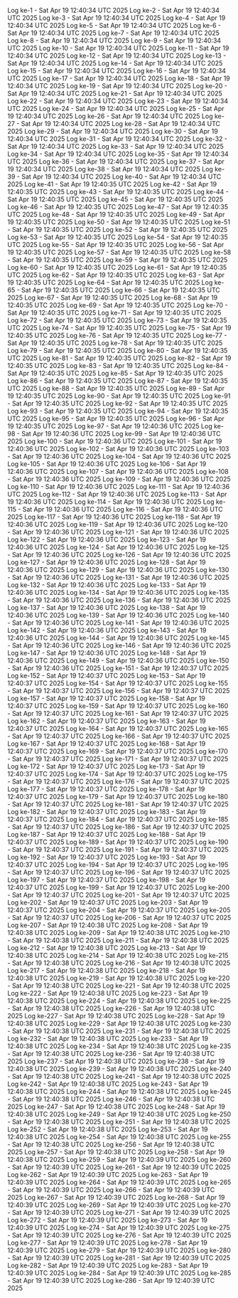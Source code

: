 Log ke-1 - Sat Apr 19 12:40:34 UTC 2025
Log ke-2 - Sat Apr 19 12:40:34 UTC 2025
Log ke-3 - Sat Apr 19 12:40:34 UTC 2025
Log ke-4 - Sat Apr 19 12:40:34 UTC 2025
Log ke-5 - Sat Apr 19 12:40:34 UTC 2025
Log ke-6 - Sat Apr 19 12:40:34 UTC 2025
Log ke-7 - Sat Apr 19 12:40:34 UTC 2025
Log ke-8 - Sat Apr 19 12:40:34 UTC 2025
Log ke-9 - Sat Apr 19 12:40:34 UTC 2025
Log ke-10 - Sat Apr 19 12:40:34 UTC 2025
Log ke-11 - Sat Apr 19 12:40:34 UTC 2025
Log ke-12 - Sat Apr 19 12:40:34 UTC 2025
Log ke-13 - Sat Apr 19 12:40:34 UTC 2025
Log ke-14 - Sat Apr 19 12:40:34 UTC 2025
Log ke-15 - Sat Apr 19 12:40:34 UTC 2025
Log ke-16 - Sat Apr 19 12:40:34 UTC 2025
Log ke-17 - Sat Apr 19 12:40:34 UTC 2025
Log ke-18 - Sat Apr 19 12:40:34 UTC 2025
Log ke-19 - Sat Apr 19 12:40:34 UTC 2025
Log ke-20 - Sat Apr 19 12:40:34 UTC 2025
Log ke-21 - Sat Apr 19 12:40:34 UTC 2025
Log ke-22 - Sat Apr 19 12:40:34 UTC 2025
Log ke-23 - Sat Apr 19 12:40:34 UTC 2025
Log ke-24 - Sat Apr 19 12:40:34 UTC 2025
Log ke-25 - Sat Apr 19 12:40:34 UTC 2025
Log ke-26 - Sat Apr 19 12:40:34 UTC 2025
Log ke-27 - Sat Apr 19 12:40:34 UTC 2025
Log ke-28 - Sat Apr 19 12:40:34 UTC 2025
Log ke-29 - Sat Apr 19 12:40:34 UTC 2025
Log ke-30 - Sat Apr 19 12:40:34 UTC 2025
Log ke-31 - Sat Apr 19 12:40:34 UTC 2025
Log ke-32 - Sat Apr 19 12:40:34 UTC 2025
Log ke-33 - Sat Apr 19 12:40:34 UTC 2025
Log ke-34 - Sat Apr 19 12:40:34 UTC 2025
Log ke-35 - Sat Apr 19 12:40:34 UTC 2025
Log ke-36 - Sat Apr 19 12:40:34 UTC 2025
Log ke-37 - Sat Apr 19 12:40:34 UTC 2025
Log ke-38 - Sat Apr 19 12:40:34 UTC 2025
Log ke-39 - Sat Apr 19 12:40:34 UTC 2025
Log ke-40 - Sat Apr 19 12:40:34 UTC 2025
Log ke-41 - Sat Apr 19 12:40:35 UTC 2025
Log ke-42 - Sat Apr 19 12:40:35 UTC 2025
Log ke-43 - Sat Apr 19 12:40:35 UTC 2025
Log ke-44 - Sat Apr 19 12:40:35 UTC 2025
Log ke-45 - Sat Apr 19 12:40:35 UTC 2025
Log ke-46 - Sat Apr 19 12:40:35 UTC 2025
Log ke-47 - Sat Apr 19 12:40:35 UTC 2025
Log ke-48 - Sat Apr 19 12:40:35 UTC 2025
Log ke-49 - Sat Apr 19 12:40:35 UTC 2025
Log ke-50 - Sat Apr 19 12:40:35 UTC 2025
Log ke-51 - Sat Apr 19 12:40:35 UTC 2025
Log ke-52 - Sat Apr 19 12:40:35 UTC 2025
Log ke-53 - Sat Apr 19 12:40:35 UTC 2025
Log ke-54 - Sat Apr 19 12:40:35 UTC 2025
Log ke-55 - Sat Apr 19 12:40:35 UTC 2025
Log ke-56 - Sat Apr 19 12:40:35 UTC 2025
Log ke-57 - Sat Apr 19 12:40:35 UTC 2025
Log ke-58 - Sat Apr 19 12:40:35 UTC 2025
Log ke-59 - Sat Apr 19 12:40:35 UTC 2025
Log ke-60 - Sat Apr 19 12:40:35 UTC 2025
Log ke-61 - Sat Apr 19 12:40:35 UTC 2025
Log ke-62 - Sat Apr 19 12:40:35 UTC 2025
Log ke-63 - Sat Apr 19 12:40:35 UTC 2025
Log ke-64 - Sat Apr 19 12:40:35 UTC 2025
Log ke-65 - Sat Apr 19 12:40:35 UTC 2025
Log ke-66 - Sat Apr 19 12:40:35 UTC 2025
Log ke-67 - Sat Apr 19 12:40:35 UTC 2025
Log ke-68 - Sat Apr 19 12:40:35 UTC 2025
Log ke-69 - Sat Apr 19 12:40:35 UTC 2025
Log ke-70 - Sat Apr 19 12:40:35 UTC 2025
Log ke-71 - Sat Apr 19 12:40:35 UTC 2025
Log ke-72 - Sat Apr 19 12:40:35 UTC 2025
Log ke-73 - Sat Apr 19 12:40:35 UTC 2025
Log ke-74 - Sat Apr 19 12:40:35 UTC 2025
Log ke-75 - Sat Apr 19 12:40:35 UTC 2025
Log ke-76 - Sat Apr 19 12:40:35 UTC 2025
Log ke-77 - Sat Apr 19 12:40:35 UTC 2025
Log ke-78 - Sat Apr 19 12:40:35 UTC 2025
Log ke-79 - Sat Apr 19 12:40:35 UTC 2025
Log ke-80 - Sat Apr 19 12:40:35 UTC 2025
Log ke-81 - Sat Apr 19 12:40:35 UTC 2025
Log ke-82 - Sat Apr 19 12:40:35 UTC 2025
Log ke-83 - Sat Apr 19 12:40:35 UTC 2025
Log ke-84 - Sat Apr 19 12:40:35 UTC 2025
Log ke-85 - Sat Apr 19 12:40:35 UTC 2025
Log ke-86 - Sat Apr 19 12:40:35 UTC 2025
Log ke-87 - Sat Apr 19 12:40:35 UTC 2025
Log ke-88 - Sat Apr 19 12:40:35 UTC 2025
Log ke-89 - Sat Apr 19 12:40:35 UTC 2025
Log ke-90 - Sat Apr 19 12:40:35 UTC 2025
Log ke-91 - Sat Apr 19 12:40:35 UTC 2025
Log ke-92 - Sat Apr 19 12:40:35 UTC 2025
Log ke-93 - Sat Apr 19 12:40:35 UTC 2025
Log ke-94 - Sat Apr 19 12:40:35 UTC 2025
Log ke-95 - Sat Apr 19 12:40:35 UTC 2025
Log ke-96 - Sat Apr 19 12:40:35 UTC 2025
Log ke-97 - Sat Apr 19 12:40:36 UTC 2025
Log ke-98 - Sat Apr 19 12:40:36 UTC 2025
Log ke-99 - Sat Apr 19 12:40:36 UTC 2025
Log ke-100 - Sat Apr 19 12:40:36 UTC 2025
Log ke-101 - Sat Apr 19 12:40:36 UTC 2025
Log ke-102 - Sat Apr 19 12:40:36 UTC 2025
Log ke-103 - Sat Apr 19 12:40:36 UTC 2025
Log ke-104 - Sat Apr 19 12:40:36 UTC 2025
Log ke-105 - Sat Apr 19 12:40:36 UTC 2025
Log ke-106 - Sat Apr 19 12:40:36 UTC 2025
Log ke-107 - Sat Apr 19 12:40:36 UTC 2025
Log ke-108 - Sat Apr 19 12:40:36 UTC 2025
Log ke-109 - Sat Apr 19 12:40:36 UTC 2025
Log ke-110 - Sat Apr 19 12:40:36 UTC 2025
Log ke-111 - Sat Apr 19 12:40:36 UTC 2025
Log ke-112 - Sat Apr 19 12:40:36 UTC 2025
Log ke-113 - Sat Apr 19 12:40:36 UTC 2025
Log ke-114 - Sat Apr 19 12:40:36 UTC 2025
Log ke-115 - Sat Apr 19 12:40:36 UTC 2025
Log ke-116 - Sat Apr 19 12:40:36 UTC 2025
Log ke-117 - Sat Apr 19 12:40:36 UTC 2025
Log ke-118 - Sat Apr 19 12:40:36 UTC 2025
Log ke-119 - Sat Apr 19 12:40:36 UTC 2025
Log ke-120 - Sat Apr 19 12:40:36 UTC 2025
Log ke-121 - Sat Apr 19 12:40:36 UTC 2025
Log ke-122 - Sat Apr 19 12:40:36 UTC 2025
Log ke-123 - Sat Apr 19 12:40:36 UTC 2025
Log ke-124 - Sat Apr 19 12:40:36 UTC 2025
Log ke-125 - Sat Apr 19 12:40:36 UTC 2025
Log ke-126 - Sat Apr 19 12:40:36 UTC 2025
Log ke-127 - Sat Apr 19 12:40:36 UTC 2025
Log ke-128 - Sat Apr 19 12:40:36 UTC 2025
Log ke-129 - Sat Apr 19 12:40:36 UTC 2025
Log ke-130 - Sat Apr 19 12:40:36 UTC 2025
Log ke-131 - Sat Apr 19 12:40:36 UTC 2025
Log ke-132 - Sat Apr 19 12:40:36 UTC 2025
Log ke-133 - Sat Apr 19 12:40:36 UTC 2025
Log ke-134 - Sat Apr 19 12:40:36 UTC 2025
Log ke-135 - Sat Apr 19 12:40:36 UTC 2025
Log ke-136 - Sat Apr 19 12:40:36 UTC 2025
Log ke-137 - Sat Apr 19 12:40:36 UTC 2025
Log ke-138 - Sat Apr 19 12:40:36 UTC 2025
Log ke-139 - Sat Apr 19 12:40:36 UTC 2025
Log ke-140 - Sat Apr 19 12:40:36 UTC 2025
Log ke-141 - Sat Apr 19 12:40:36 UTC 2025
Log ke-142 - Sat Apr 19 12:40:36 UTC 2025
Log ke-143 - Sat Apr 19 12:40:36 UTC 2025
Log ke-144 - Sat Apr 19 12:40:36 UTC 2025
Log ke-145 - Sat Apr 19 12:40:36 UTC 2025
Log ke-146 - Sat Apr 19 12:40:36 UTC 2025
Log ke-147 - Sat Apr 19 12:40:36 UTC 2025
Log ke-148 - Sat Apr 19 12:40:36 UTC 2025
Log ke-149 - Sat Apr 19 12:40:36 UTC 2025
Log ke-150 - Sat Apr 19 12:40:36 UTC 2025
Log ke-151 - Sat Apr 19 12:40:37 UTC 2025
Log ke-152 - Sat Apr 19 12:40:37 UTC 2025
Log ke-153 - Sat Apr 19 12:40:37 UTC 2025
Log ke-154 - Sat Apr 19 12:40:37 UTC 2025
Log ke-155 - Sat Apr 19 12:40:37 UTC 2025
Log ke-156 - Sat Apr 19 12:40:37 UTC 2025
Log ke-157 - Sat Apr 19 12:40:37 UTC 2025
Log ke-158 - Sat Apr 19 12:40:37 UTC 2025
Log ke-159 - Sat Apr 19 12:40:37 UTC 2025
Log ke-160 - Sat Apr 19 12:40:37 UTC 2025
Log ke-161 - Sat Apr 19 12:40:37 UTC 2025
Log ke-162 - Sat Apr 19 12:40:37 UTC 2025
Log ke-163 - Sat Apr 19 12:40:37 UTC 2025
Log ke-164 - Sat Apr 19 12:40:37 UTC 2025
Log ke-165 - Sat Apr 19 12:40:37 UTC 2025
Log ke-166 - Sat Apr 19 12:40:37 UTC 2025
Log ke-167 - Sat Apr 19 12:40:37 UTC 2025
Log ke-168 - Sat Apr 19 12:40:37 UTC 2025
Log ke-169 - Sat Apr 19 12:40:37 UTC 2025
Log ke-170 - Sat Apr 19 12:40:37 UTC 2025
Log ke-171 - Sat Apr 19 12:40:37 UTC 2025
Log ke-172 - Sat Apr 19 12:40:37 UTC 2025
Log ke-173 - Sat Apr 19 12:40:37 UTC 2025
Log ke-174 - Sat Apr 19 12:40:37 UTC 2025
Log ke-175 - Sat Apr 19 12:40:37 UTC 2025
Log ke-176 - Sat Apr 19 12:40:37 UTC 2025
Log ke-177 - Sat Apr 19 12:40:37 UTC 2025
Log ke-178 - Sat Apr 19 12:40:37 UTC 2025
Log ke-179 - Sat Apr 19 12:40:37 UTC 2025
Log ke-180 - Sat Apr 19 12:40:37 UTC 2025
Log ke-181 - Sat Apr 19 12:40:37 UTC 2025
Log ke-182 - Sat Apr 19 12:40:37 UTC 2025
Log ke-183 - Sat Apr 19 12:40:37 UTC 2025
Log ke-184 - Sat Apr 19 12:40:37 UTC 2025
Log ke-185 - Sat Apr 19 12:40:37 UTC 2025
Log ke-186 - Sat Apr 19 12:40:37 UTC 2025
Log ke-187 - Sat Apr 19 12:40:37 UTC 2025
Log ke-188 - Sat Apr 19 12:40:37 UTC 2025
Log ke-189 - Sat Apr 19 12:40:37 UTC 2025
Log ke-190 - Sat Apr 19 12:40:37 UTC 2025
Log ke-191 - Sat Apr 19 12:40:37 UTC 2025
Log ke-192 - Sat Apr 19 12:40:37 UTC 2025
Log ke-193 - Sat Apr 19 12:40:37 UTC 2025
Log ke-194 - Sat Apr 19 12:40:37 UTC 2025
Log ke-195 - Sat Apr 19 12:40:37 UTC 2025
Log ke-196 - Sat Apr 19 12:40:37 UTC 2025
Log ke-197 - Sat Apr 19 12:40:37 UTC 2025
Log ke-198 - Sat Apr 19 12:40:37 UTC 2025
Log ke-199 - Sat Apr 19 12:40:37 UTC 2025
Log ke-200 - Sat Apr 19 12:40:37 UTC 2025
Log ke-201 - Sat Apr 19 12:40:37 UTC 2025
Log ke-202 - Sat Apr 19 12:40:37 UTC 2025
Log ke-203 - Sat Apr 19 12:40:37 UTC 2025
Log ke-204 - Sat Apr 19 12:40:37 UTC 2025
Log ke-205 - Sat Apr 19 12:40:37 UTC 2025
Log ke-206 - Sat Apr 19 12:40:37 UTC 2025
Log ke-207 - Sat Apr 19 12:40:38 UTC 2025
Log ke-208 - Sat Apr 19 12:40:38 UTC 2025
Log ke-209 - Sat Apr 19 12:40:38 UTC 2025
Log ke-210 - Sat Apr 19 12:40:38 UTC 2025
Log ke-211 - Sat Apr 19 12:40:38 UTC 2025
Log ke-212 - Sat Apr 19 12:40:38 UTC 2025
Log ke-213 - Sat Apr 19 12:40:38 UTC 2025
Log ke-214 - Sat Apr 19 12:40:38 UTC 2025
Log ke-215 - Sat Apr 19 12:40:38 UTC 2025
Log ke-216 - Sat Apr 19 12:40:38 UTC 2025
Log ke-217 - Sat Apr 19 12:40:38 UTC 2025
Log ke-218 - Sat Apr 19 12:40:38 UTC 2025
Log ke-219 - Sat Apr 19 12:40:38 UTC 2025
Log ke-220 - Sat Apr 19 12:40:38 UTC 2025
Log ke-221 - Sat Apr 19 12:40:38 UTC 2025
Log ke-222 - Sat Apr 19 12:40:38 UTC 2025
Log ke-223 - Sat Apr 19 12:40:38 UTC 2025
Log ke-224 - Sat Apr 19 12:40:38 UTC 2025
Log ke-225 - Sat Apr 19 12:40:38 UTC 2025
Log ke-226 - Sat Apr 19 12:40:38 UTC 2025
Log ke-227 - Sat Apr 19 12:40:38 UTC 2025
Log ke-228 - Sat Apr 19 12:40:38 UTC 2025
Log ke-229 - Sat Apr 19 12:40:38 UTC 2025
Log ke-230 - Sat Apr 19 12:40:38 UTC 2025
Log ke-231 - Sat Apr 19 12:40:38 UTC 2025
Log ke-232 - Sat Apr 19 12:40:38 UTC 2025
Log ke-233 - Sat Apr 19 12:40:38 UTC 2025
Log ke-234 - Sat Apr 19 12:40:38 UTC 2025
Log ke-235 - Sat Apr 19 12:40:38 UTC 2025
Log ke-236 - Sat Apr 19 12:40:38 UTC 2025
Log ke-237 - Sat Apr 19 12:40:38 UTC 2025
Log ke-238 - Sat Apr 19 12:40:38 UTC 2025
Log ke-239 - Sat Apr 19 12:40:38 UTC 2025
Log ke-240 - Sat Apr 19 12:40:38 UTC 2025
Log ke-241 - Sat Apr 19 12:40:38 UTC 2025
Log ke-242 - Sat Apr 19 12:40:38 UTC 2025
Log ke-243 - Sat Apr 19 12:40:38 UTC 2025
Log ke-244 - Sat Apr 19 12:40:38 UTC 2025
Log ke-245 - Sat Apr 19 12:40:38 UTC 2025
Log ke-246 - Sat Apr 19 12:40:38 UTC 2025
Log ke-247 - Sat Apr 19 12:40:38 UTC 2025
Log ke-248 - Sat Apr 19 12:40:38 UTC 2025
Log ke-249 - Sat Apr 19 12:40:38 UTC 2025
Log ke-250 - Sat Apr 19 12:40:38 UTC 2025
Log ke-251 - Sat Apr 19 12:40:38 UTC 2025
Log ke-252 - Sat Apr 19 12:40:38 UTC 2025
Log ke-253 - Sat Apr 19 12:40:38 UTC 2025
Log ke-254 - Sat Apr 19 12:40:38 UTC 2025
Log ke-255 - Sat Apr 19 12:40:38 UTC 2025
Log ke-256 - Sat Apr 19 12:40:38 UTC 2025
Log ke-257 - Sat Apr 19 12:40:38 UTC 2025
Log ke-258 - Sat Apr 19 12:40:38 UTC 2025
Log ke-259 - Sat Apr 19 12:40:39 UTC 2025
Log ke-260 - Sat Apr 19 12:40:39 UTC 2025
Log ke-261 - Sat Apr 19 12:40:39 UTC 2025
Log ke-262 - Sat Apr 19 12:40:39 UTC 2025
Log ke-263 - Sat Apr 19 12:40:39 UTC 2025
Log ke-264 - Sat Apr 19 12:40:39 UTC 2025
Log ke-265 - Sat Apr 19 12:40:39 UTC 2025
Log ke-266 - Sat Apr 19 12:40:39 UTC 2025
Log ke-267 - Sat Apr 19 12:40:39 UTC 2025
Log ke-268 - Sat Apr 19 12:40:39 UTC 2025
Log ke-269 - Sat Apr 19 12:40:39 UTC 2025
Log ke-270 - Sat Apr 19 12:40:39 UTC 2025
Log ke-271 - Sat Apr 19 12:40:39 UTC 2025
Log ke-272 - Sat Apr 19 12:40:39 UTC 2025
Log ke-273 - Sat Apr 19 12:40:39 UTC 2025
Log ke-274 - Sat Apr 19 12:40:39 UTC 2025
Log ke-275 - Sat Apr 19 12:40:39 UTC 2025
Log ke-276 - Sat Apr 19 12:40:39 UTC 2025
Log ke-277 - Sat Apr 19 12:40:39 UTC 2025
Log ke-278 - Sat Apr 19 12:40:39 UTC 2025
Log ke-279 - Sat Apr 19 12:40:39 UTC 2025
Log ke-280 - Sat Apr 19 12:40:39 UTC 2025
Log ke-281 - Sat Apr 19 12:40:39 UTC 2025
Log ke-282 - Sat Apr 19 12:40:39 UTC 2025
Log ke-283 - Sat Apr 19 12:40:39 UTC 2025
Log ke-284 - Sat Apr 19 12:40:39 UTC 2025
Log ke-285 - Sat Apr 19 12:40:39 UTC 2025
Log ke-286 - Sat Apr 19 12:40:39 UTC 2025
